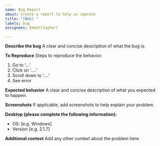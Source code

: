 ```yaml
---
name: Bug Report
about: Create a report to help us improve
title: "[BUG] "
labels: bug
assignees: EmmettJayhart

---
```


**Describe the bug**
A clear and concise description of what the bug is.

**To Reproduce**
Steps to reproduce the behavior:

1. Go to '...'
2. Click on '....'
3. Scroll down to '....'
4. See error

**Expected behavior**
A clear and concise description of what you expected to happen.

**Screenshots**
If applicable, add screenshots to help explain your problem.

**Desktop (please complete the following information):**

- OS: [e.g. Windows]
- Version [e.g. 2.1.7]

**Additional context**
Add any other context about the problem here.
